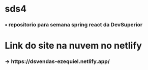 <h1>sds4
<h3>• repositorio para semana spring react da DevSuperior<h3/>

<h1>Link do site na nuvem no netlify

<h3>-> https://dsvendas-ezequiel.netlify.app/<h3/>

<h1/>
<h1/>
